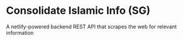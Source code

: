 # Consolidate Islamic Info (SG)

A netlify-powered backend REST API that scrapes the web for relevant information
